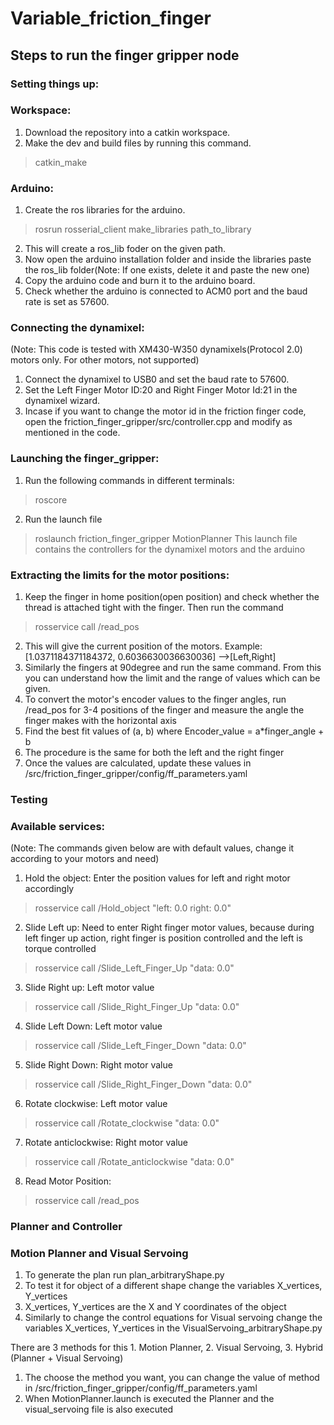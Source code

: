 # Variable_friction_finger
## Steps to run the finger gripper node
### Setting things up:
### Workspace:
1. Download the repository into a catkin workspace.
2. Make the dev and build files by running this command.
> catkin_make

### Arduino:
1. Create the ros libraries for the arduino.
> rosrun rosserial_client make_libraries path_to_library 
2. This will create a ros_lib foder on the given path.
3. Now open the arduino installation folder and inside the libraries paste the ros_lib folder(Note: If one exists, delete it and paste the new one)
6. Copy the arduino code and burn it to the arduino board.
7. Check whether the arduino is connected to ACM0 port and the baud rate is set as 57600.

### Connecting the dynamixel:
(Note: This code is tested with XM430-W350 dynamixels(Protocol 2.0) motors only. For other motors, not supported)
1. Connect the dynamixel to USB0 and set the baud rate to 57600.
2. Set the Left Finger Motor ID:20 and Right Finger Motor Id:21 in the dynamixel wizard.
3. Incase if you want to change the motor id in the friction finger code, open the friction_finger_gripper/src/controller.cpp and modify as mentioned in the code.

### Launching the finger_gripper:
1. Run the following commands in different terminals:
> roscore
2. Run the launch file
> roslaunch friction_finger_gripper MotionPlanner
This launch file contains the controllers for the dynamixel motors and the arduino 


### Extracting the limits for the motor positions:
1. Keep the finger in home position(open position) and check whether the thread is attached tight with the finger. Then run the command
> rosservice call /read_pos 
2. This will give the current position of the motors.
Example: [1.0371184371184372, 0.6036630036630036]  -->[Left,Right]
3. Similarly the fingers at 90degree and run the same command. From this you can understand how the limit and the range of values which can be given.
4. To convert the motor's encoder values to the finger angles, run /read_pos for 3-4 positions of the finger and measure the angle the finger makes with the horizontal axis
5. Find the best fit values of (a, b) where Encoder_value = a*finger_angle + b
6. The procedure is the same for both the left and the right finger
7. Once the values are calculated, update these values in /src/friction_finger_gripper/config/ff_parameters.yaml

### Testing
### Available services:
(Note: The commands given below are with default values, change it according to your motors and need)
1. Hold the object: Enter the position values for left and right motor accordingly
> rosservice call /Hold_object "left: 0.0
right: 0.0" 

2. Slide Left up: Need to enter Right finger motor values, because during left finger up action, right finger is position controlled and the left is torque controlled
> rosservice call /Slide_Left_Finger_Up "data: 0.0" 

3. Slide Right up: Left motor value
> rosservice call /Slide_Right_Finger_Up "data: 0.0" 

4. Slide Left Down: Left motor value
> rosservice call /Slide_Left_Finger_Down "data: 0.0" 

5. Slide Right Down: Right motor value
> rosservice call /Slide_Right_Finger_Down "data: 0.0" 

6. Rotate clockwise: Left motor value
> rosservice call /Rotate_clockwise "data: 0.0"

7. Rotate anticlockwise: Right motor value
> rosservice call /Rotate_anticlockwise "data: 0.0"

8. Read Motor Position:
> rosservice call /read_pos

### Planner and Controller

### Motion Planner and Visual Servoing
1. To generate the plan run plan_arbitraryShape.py
2. To test it for object of a different shape change the variables X_vertices, Y_vertices
3. X_vertices, Y_vertices are the X and Y coordinates of the object
4. Similarly to change the control equations for Visual servoing change the variables X_vertices, Y_vertices in the VisualServoing_arbitraryShape.py

There are 3 methods for this 1. Motion Planner, 2. Visual Servoing, 3. Hybrid (Planner + Visual Servoing)
1. The choose the method you want, you can change the value of method in /src/friction_finger_gripper/config/ff_parameters.yaml
2. When MotionPlanner.launch is executed the Planner and the visual_servoing file is also executed



